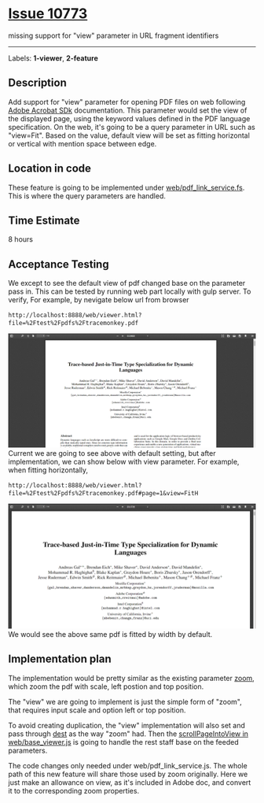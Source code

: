 # [Issue 10773](https://github.com/mozilla/pdf.js/issues/10773)

missing support for "view" parameter in URL fragment identifiers

----------------------------------------------------

Labels: **1-viewer**, **2-feature**

## Description
Add support for "view" parameter for opening PDF files on web following [Adobe Acrobat SDk](https://www.adobe.com/content/dam/acom/en/devnet/acrobat/pdfs/pdf_open_parameters_v9.pdf#page=6) documentation. This parameter would set the view of the displayed page, using the keyword values defined in the PDF language specification. On the web, it's going to be a query parameter in URL such as "view=Fit". Based on the value, default view will be set as fitting horizontal or vertical with mention space between edge.


## Location in code
These feature is going to be implemented under [web/pdf_link_service.fs](https://github.com/CSCD01/pdf.js-team22/blob/4893b14a522f6aced286d7fd2f4c79dd2807f6f0/web/pdf_link_service.js#L224-L333). This is where the query parameters are handled.


## Time Estimate
8 hours

## Acceptance Testing
We except to see the default view of pdf changed base on the parameter pass in. This can be tested by running web part locally with gulp server. To verify, For example, by nevigate below url from browser
```
http://localhost:8888/web/viewer.html?file=%2Ftest%2Fpdfs%2Ftracemonkey.pdf
```
![before](./img/10773_1.png)
Current we are going to see above with default setting, but after implementation, we can show below with view parameter. For example, when fitting horizontally,
```
http://localhost:8888/web/viewer.html?file=%2Ftest%2Fpdfs%2Ftracemonkey.pdf#page=1&view=FitH
```
![after](./img/10773_2.png)
We would see the above same pdf is fitted by width by default.


## Implementation plan
The implementation would be pretty similar as the existing parameter [zoom](https://github.com/CSCD01/pdf.js-team22/blob/4893b14a522f6aced286d7fd2f4c79dd2807f6f0/web/pdf_link_service.js#L243), which zoom the pdf with scale, left postion and top position.

The "view" we are going to implement is just the simple form of "zoom", that requires input scale and option left or top position.

To avoid creating duplication, the "view" implementation will also set and pass through [dest](https://github.com/CSCD01/pdf.js-team22/blob/4893b14a522f6aced286d7fd2f4c79dd2807f6f0/web/pdf_link_service.js#L296) as the way "zoom" had. Then the [scrollPageIntoView in web/base_viewer.js](https://github.com/CSCD01/pdf.js-team22/blob/4893b14a522f6aced286d7fd2f4c79dd2807f6f0/web/base_viewer.js#L754) is going to handle the rest staff base on the feeded parameters.

The code changes only needed under web/pdf_link_service.js. The whole path of this new feature will share those used by zoom originally. Here we just make an allowance on view, as it's included in Adobe doc, and convert it to the corresponding zoom properties.


